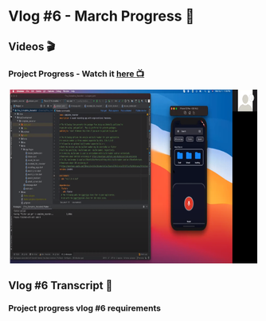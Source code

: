 # Vlog #6 - March Progress :movie_camera:

## Videos :clapper:

### Project Progress - Watch it [here :tv:](https://www.youtube.com/watch?v=4BNwrW2FClQ&ab_channel=NotAToaster94)
[<img src="https://github.com/NotJustCode3/The_Complete_Recorder/blob/develop/Miscellaneous/vlog6_thumbnail.png" width="500" height="350">](https://www.youtube.com/watch?v=4BNwrW2FClQ&ab_channel=NotAToaster94)


## Vlog #6 Transcript :scroll:

### Project progress vlog #6 requirements
